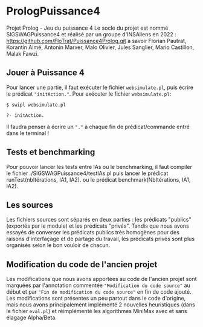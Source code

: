 # PrologPuissance4
Projet Prolog - Jeu du puissance 4
Le socle du projet est nommé SIGSWAGPuissance4 et réalisé par un groupe d'INSAliens en 2022 : https://github.com/FloTrat/Puissance4Prolog.git à savoir Florian Pautrat, Korantin Aimé, Antonin Marxer, Malo Olivier, Jules Sanglier, Mario Castillon, Malak Fawzi.


## Jouer à Puissance 4  
Pour lancer une partie, il faut exécuter le fichier `websimulate.pl`, puis écrire le prédicat `"initAction."`.
Pour exécuter le fichier `websimulate.pl`:
```
$ swipl websimulate.pl

?- initAction.
```

Il faudra penser à écrire un `"."` à chaque fin de prédicat/commande entré dans le terminal !

## Tests et benchmarking 
Pour pouvoir lancer les tests entre IAs ou le benchmarking, il faut compiler le fichier ./SIGSWAGPuissance4/testIAs.pl puis lancer le prédicat runTest(nbItérations, IA1, IA2). ou le prédicat benchmark(NbItérations, IA1, IA2).

## Les sources
Les fichiers sources sont séparés en deux parties : les prédicats "publics" (exportés par le module) et les prédicats "privés". Tandis que nous avons essayés de converser les prédicats publics très homogènes pour des raisons d'interfaçage et de partage du travail, les prédicats privés sont plus organisés selon le bon vouloir de chacun.

## Modification du code de l'ancien projet
Les modifications que nous avons apportées au code de l'ancien projet sont marquées par l'annotation commentée `"Modification du code source"` au début et par `"Fin de modification du code source"` en fin de code ajouté. Les modifications sont présentes un peu partout dans le code d'origine, mais nous avons principalement implémenté 2 nouvelles heuristiques (dans le fichier `eval.pl`) et réimplémenté les algorithmes MiniMax avec et sans élagage Alpha/Beta.